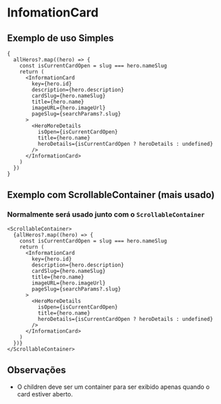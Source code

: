 # InfomationCard

## Exemplo de uso Simples

```tsx
{
  allHeros?.map((hero) => {
    const isCurrentCardOpen = slug === hero.nameSlug
    return (
      <InformationCard
        key={hero.id}
        description={hero.description}
        cardSlug={hero.nameSlug}
        title={hero.name}
        imageURL={hero.imageUrl}
        pageSlug={searchParams?.slug}
      >
        <HeroMoreDetails
          isOpen={isCurrentCardOpen}
          title={hero.name}
          heroDetails={isCurrentCardOpen ? heroDetails : undefined}
        />
      </InformationCard>
    )
  })
}
```

## Exemplo com ScrollableContainer (mais usado)

### Normalmente será usado junto com o `ScrollableContainer`

```tsx
<ScrollableContainer>
  {allHeros?.map((hero) => {
    const isCurrentCardOpen = slug === hero.nameSlug
    return (
      <InformationCard
        key={hero.id}
        description={hero.description}
        cardSlug={hero.nameSlug}
        title={hero.name}
        imageURL={hero.imageUrl}
        pageSlug={searchParams?.slug}
      >
        <HeroMoreDetails
          isOpen={isCurrentCardOpen}
          title={hero.name}
          heroDetails={isCurrentCardOpen ? heroDetails : undefined}
        />
      </InformationCard>
    )
  })}
</ScrollableContainer>
```

## Observações

- O children deve ser um container para ser exibido apenas quando o card estiver aberto.
